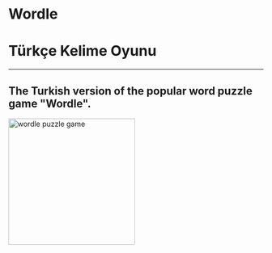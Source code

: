 # Wordle
# Türkçe Kelime Oyunu

---
  The Turkish version of the popular word puzzle game "Wordle".
---

<img src="[drawing.jpg](https://play-lh.googleusercontent.com/wnFQQel2QeRWi210JvrUo8uOhAzLtao21BYg_eGeGYnLzHibHua1ZY6wsVktLump4wvK=w2560-h1440)" alt="wordle puzzle game" width="250"/>

